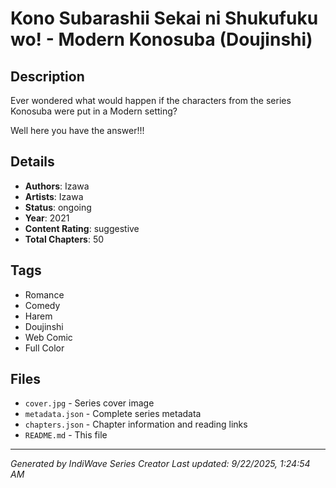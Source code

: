 # Kono Subarashii Sekai ni Shukufuku wo! - Modern Konosuba (Doujinshi)

## Description
Ever wondered what would happen if the characters from the series Konosuba were put in a Modern setting?

Well here you have the answer!!!

## Details
- **Authors**: Izawa
- **Artists**: Izawa
- **Status**: ongoing
- **Year**: 2021
- **Content Rating**: suggestive
- **Total Chapters**: 50

## Tags
- Romance
- Comedy
- Harem
- Doujinshi
- Web Comic
- Full Color

## Files
- `cover.jpg` - Series cover image
- `metadata.json` - Complete series metadata
- `chapters.json` - Chapter information and reading links
- `README.md` - This file

---
*Generated by IndiWave Series Creator*
*Last updated: 9/22/2025, 1:24:54 AM*
